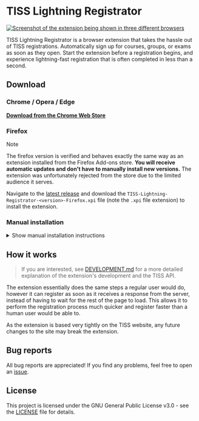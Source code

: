 # TISS Lightning Registrator

[![Screenshot of the extension being shown in three different browsers](images/Screenshots.png)](https://chromewebstore.google.com/detail/aafcdagpbbpnjpnfofompbhefgpddimi)

TISS Lightning Registrator is a browser extension that takes the hassle out of TISS registrations. Automatically sign up for courses, groups, or exams as soon as they open. Start the extension before a registration begins, and experience lightning-fast registration that is often completed in less than a second.

## Download

### Chrome / Opera / Edge

[**Download from the Chrome Web Store**](https://chromewebstore.google.com/detail/aafcdagpbbpnjpnfofompbhefgpddimi)

### Firefox

> [!NOTE]
> The firefox version is verified and behaves exactly the same way as an extension installed from the Firefox Add-ons store. **You will receive automatic updates and don't have to manually install new versions.** The extension was unfortunately rejected from the store due to the limited audience it serves.

Navigate to the [latest release](https://github.com/The-breakbar/TISS-Lightning-Registrator/releases/latest) and download the `TISS-Lightning-Registrator-<version>-Firefox.xpi` file (note the `.xpi` file extension) to install the extension.

### Manual installation

<details>
<summary>Show manual installation instructions</summary>

**This installation method is not recommended for regular users, as you will not receive updates this way.** This method should only be used for development purposes or if you are unable to use the other installation methods. New updates will have to be manually downloaded and installed.

### Chrome / Opera / Edge

1. Download the zip of the latest `Unpacked` release from the GitHub [releases](https://github.com/The-breakbar/TISS-Lightning-Registrator/releases) and extract it (or clone the repo).
2. Navigate to the browser page of your installed extensions. It can be found under "Manage extensions" in your browser options or by going to the following links depending on your browser:

   - Chrome: `chrome://extensions`
   - Opera: `opera://extensions`
   - Edge: `edge://extensions`

3. Enable "Developer mode" in the top right (left side for Edge).
4. Click the "Load unpacked extension" button and select the unpacked folder which you downloaded (make sure you select the folder which contains all the files).

### Firefox

Due to the manual installation process, Firefox unfortunately requires the extension to be reinstalled every time the browser is restarted.

1. Download the zip of the latest `Unpacked` Firefox release from the GitHub [releases](https://github.com/The-breakbar/TISS-Lightning-Registrator/releases) and unpack it. Alternatively, clone the repo, delete `manifest.json` and rename `manifest-firefox.json` to `manifest.json`.
2. Navigate to `about:debugging#/runtime/this-firefox`.
3. Click the "Load Temporary Add-on..." button and select the `manifest.json` file in the unpacked folder which you downloaded.

</details>

## How it works

> If you are interested, see [DEVELOPMENT.md](DEVELOPMENT.md) for a more detailed explanation of the extension's development and the TISS API.

The extension essentially does the same steps a regular user would do, however it can register as soon as it receives a response from the server, instead of having to wait for the rest of the page to load. This allows it to perform the registration process much quicker and register faster than a human user would be able to.

As the extension is based very tightly on the TISS website, any future changes to the site may break the extension.

## Bug reports

All bug reports are appreciated! If you find any problems, feel free to open an [issue](https://github.com/The-breakbar/TISS-Lightning-Registrator/issues).

## License

This project is licensed under the GNU General Public License v3.0 - see the [LICENSE](LICENSE) file for details.
